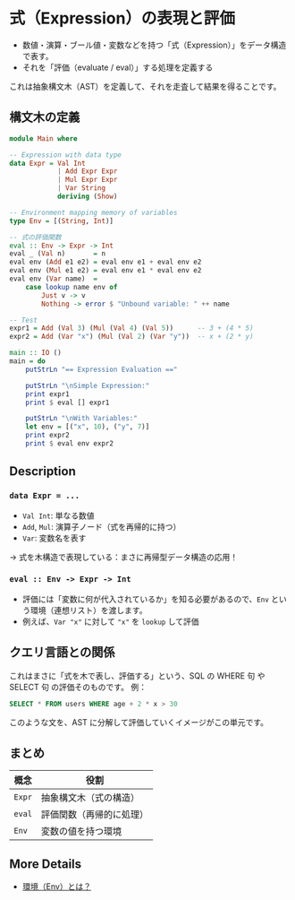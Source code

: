 # 式（Expression）の表現と評価

- 数値・演算・ブール値・変数などを持つ「式（Expression）」をデータ構造で表す。
- それを「評価（evaluate / eval）」する処理を定義する

これは抽象構文木（AST）を定義して、それを走査して結果を得ることです。

## 構文木の定義

```hs
module Main where

-- Expression with data type
data Expr = Val Int
            | Add Expr Expr
            | Mul Expr Expr
            | Var String
            deriving (Show)

-- Environment mapping memory of variables
type Env = [(String, Int)]

-- 式の評価関数
eval :: Env -> Expr -> Int
eval _ (Val n)       = n
eval env (Add e1 e2) = eval env e1 + eval env e2
eval env (Mul e1 e2) = eval env e1 * eval env e2
eval env (Var name)  =
    case lookup name env of
        Just v -> v
        Nothing -> error $ "Unbound variable: " ++ name

-- Test
expr1 = Add (Val 3) (Mul (Val 4) (Val 5))      -- 3 + (4 * 5)
expr2 = Add (Var "x") (Mul (Val 2) (Var "y"))  -- x + (2 * y)

main :: IO ()
main = do
    putStrLn "== Expression Evaluation =="

    putStrLn "\nSimple Expression:"
    print expr1
    print $ eval [] expr1

    putStrLn "\nWith Variables:"
    let env = [("x", 10), ("y", 7)]
    print expr2
    print $ eval env expr2
```

## Description

### `data Expr = ...`

- `Val Int`: 単なる数値
- `Add`, `Mul`: 演算子ノード（式を再帰的に持つ）
- `Var`: 変数名を表す

→ 式を木構造で表現している：まさに再帰型データ構造の応用！

### `eval :: Env -> Expr -> Int`

- 評価には「変数に何が代入されているか」を知る必要があるので、`Env` という環境（連想リスト）を渡します。
- 例えば、`Var "x"` に対して `"x"` を `lookup` して評価

## クエリ言語との関係

これはまさに「式を木で表し、評価する」という、SQL の WHERE 句 や SELECT 句 の評価そのものです。
例：

```sql
SELECT * FROM users WHERE age + 2 * x > 30
```

このような文を、AST に分解して評価していくイメージがこの単元です。

## まとめ

| 概念   | 役割                     |
| ------ | ------------------------ |
| `Expr` | 抽象構文木（式の構造）   |
| `eval` | 評価関数（再帰的に処理） |
| `Env`  | 変数の値を持つ環境       |

## More Details

- [環境（Env）とは？](./docs/DETAILS.md)
